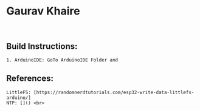 # Gaurav Khaire <br><br>

## Build Instructions:
    1. ArduinoIDE: GoTo ArduinoIDE Folder and 

## References:
    LittleFS: [https://randomnerdtutorials.com/esp32-write-data-littlefs-arduino/]
    NTP: []() <br>
